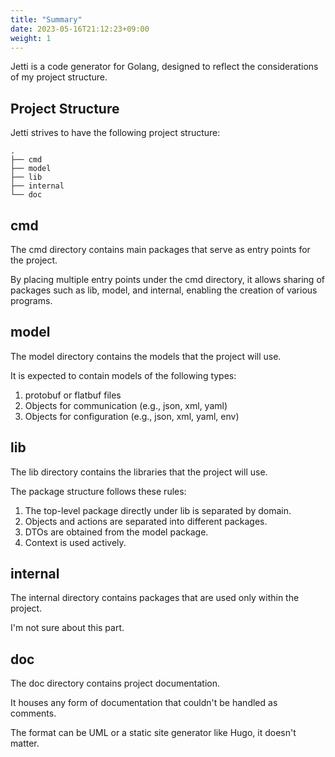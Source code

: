 ```yaml
---
title: "Summary"
date: 2023-05-16T21:12:23+09:00
weight: 1
---
```


Jetti is a code generator for Golang, designed to reflect the considerations of my project structure.

## Project Structure

Jetti strives to have the following project structure:

```
.
├── cmd
├── model
├── lib
├── internal
└── doc
```

## cmd

The cmd directory contains main packages that serve as entry points for the project.

By placing multiple entry points under the cmd directory, it allows sharing of packages such as lib, model, and internal, enabling the creation of various programs.

## model

The model directory contains the models that the project will use.

It is expected to contain models of the following types:

1. protobuf or flatbuf files
2. Objects for communication (e.g., json, xml, yaml)
3. Objects for configuration (e.g., json, xml, yaml, env)

## lib

The lib directory contains the libraries that the project will use.

The package structure follows these rules:

1. The top-level package directly under lib is separated by domain.
2. Objects and actions are separated into different packages.
3. DTOs are obtained from the model package.
4. Context is used actively.

## internal

The internal directory contains packages that are used only within the project.

I'm not sure about this part.

## doc

The doc directory contains project documentation.

It houses any form of documentation that couldn't be handled as comments.

The format can be UML or a static site generator like Hugo, it doesn't matter.
